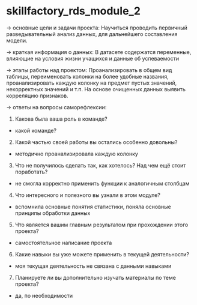 # skillfactory_rds_module_2


→ основные цели и задачи проекта:
Научиться проводить первичный разведывательный анализ данных, для дальнейшего составления модели. 

→ краткая информация о данных:
В датасете содержатся переменные, влияющие на условия жизни учащихся и данные об успеваемости

→ этапы работы над проектом:
Проанализировать в общем вид таблицы, переименовать колонки на более удобные названия, проанализировать каждую колонку на предмет пустых значений, некорректных значений и т.п. На основе очищенных данных выявить корреляцию признаков.

→ ответы на вопросы саморефлексии:

1. Какова была ваша роль в команде? 
- какой команде? 

2. Какой частью своей работы вы остались особенно довольны?
- методично проанализировала каждую колонку

3. Что не получилось сделать так, как хотелось? Над чем ещё стоит поработать?
- не смогла корректно применить функции к аналогичным столбцам

4. Что интересного и полезного вы узнали в этом модуле?
- вспомнила основные понятия статистики, поняла основные принципы обработки данных

5. Что является вашим главным результатом при прохождении этого проекта?
- самостоятельное написание проекта

6. Какие навыки вы уже можете применить в текущей деятельности?
- моя текущая деятельность не связана с данными навыками

7. Планируете ли вы дополнительно изучать материалы по теме проекта?
- да, по необходимости
